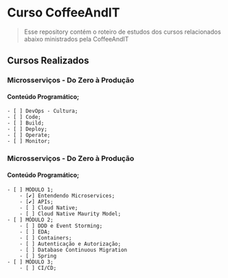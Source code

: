 # Curso CoffeeAndIT
> Esse repository contém o roteiro de estudos dos cursos relacionados abaixo ministrados pela CoffeeAndIT

## Cursos Realizados
### Microsserviços - Do Zero à Produção
#### Conteúdo Programático;
    - [ ] DevOps - Cultura;
    - [ ] Code;
    - [ ] Build;
    - [ ] Deploy;
    - [ ] Operate;
    - [ ] Monitor;
### Microsserviços - Do Zero à Produção
#### Conteúdo Programático;
    - [ ] MÓDULO 1;
        - [✔] Entendendo Microservices;
        - [✔] APIs;
        - [ ] Cloud Native;
        - [ ] Cloud Native Maurity Model;
    - [ ] MÓDULO 2;
        - [ ] DDD e Event Storming;
        - [ ] EDA;
        - [ ] Containers;
        - [ ] Autenticação e Autorização;
        - [ ] Database Continuous Migration
        - [ ] Spring
    - [ ] MÓDULO 3;
        - [ ] CI/CD;